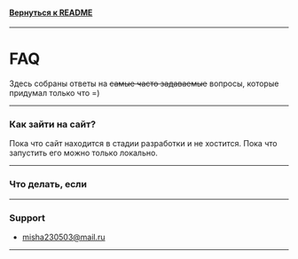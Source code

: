 #### [Вернуться к README](../README.md)

---

# FAQ
Здесь собраны ответы на ~~самые часто задаваемые~~ вопросы, которые придумал только что =)

---

### Как зайти на сайт?
Пока что сайт находится в стадии разработки и не хостится. Пока что запустить его можно только локально.

---

### Что делать, если 

---

### Support

* misha230503@mail.ru

---